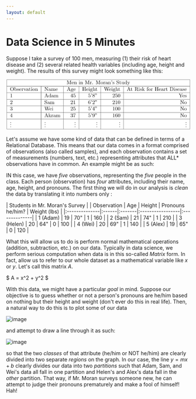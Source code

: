 ```yaml
---
layout: default
---
```


# Data Science in 5 Minutes

Suppose I take a survey of 100 men, measuring (1) their risk of heart disease and (2) several related health variables (including age, height and weight). The results of this survey might look something like this: 

![image](../assets/images/table1.png)

Let's assume we have some kind of data that can be defined in terms of a Relational Database. This means that our data comes in a format comprised of observations (also called samples), and each 
observation contains a set of measurements (numbers, text, etc.) representing attributes that ALL\* observations have in common. An example might be as such: 


IN this case, we have _five_ observations, representing the _five_ people in the class. Each person (observation) has _four_ attributes, including their name, age, height, and pronouns. The first thing we will do in our analysis is *clean* the data by translating it into numbers only :

| Students in Mr. Moran's Survey			   						|
| Observation	| Age	| Height | Pronouns he/him?	| Weight (lbs)	|
|:--------------|:------|:-------|:-----------------|:--------------|
| 1 (Adam)      | 19  	| 70" 	 | 1 				| 160			|
| 2 (Sam)		| 21  	| 74" 	 | 1 				| 210			|
| 3 (Helen)     | 20  	| 64" 	 | 0 				| 100			|
| 4 (Wei)       | 20  	| 69" 	 | 1 				| 140			|
| 5	(Alex)		| 19  	| 65" 	 | 0 				| 120			|

What this will allow us to do is perform normal mathematical operations (addition, subtraction, etc.) on our data. Typically in data science, we perform serious computation when data is in this so-called _Matrix_ form. In fact, allow us to refer to our whole dataset as a mathematical variable like $x$ or $y$. Let's call this matrix $A$.

$ A = x^2 + y^2 $

With this data, we might have a particular *goal* in mind. Suppose our objective is to guess whether or not a person's pronouns are he/him based on nothing but their height and weight (don't ever do this in real life). Then, a natural way to do this is to plot some of our data 

![image]()

and attempt to draw a line through it as such:

![image]()

so that the two *classes* of that attribute (he/him or NOT he/him) are clearly divided into two separate _regions_ on the graph. In our case, the line $y = mx + b$ clearly divides our data into two *partitions* such that Adam, Sam, and Wei's data all fall in one partition and Helen's and Alex's data fall in the _other_ partition. That way, if Mr. Moran surveys someone new, he can attempt to judge their pronouns prematurely and make a fool of himself! Hah!